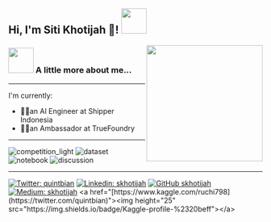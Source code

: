 <section id="main-content">
          
          
          
<h2> Hi,  I'm Siti Khotijah  👋! <img src="https://media.giphy.com/media/mGcNjsfWAjY5AEZNw6/giphy.gif" width="50"></h2>
<img align='right' src="https://media.giphy.com/media/ieyl9zmCjO4b4t6qoY/giphy.gif" width="230">

   
 
### <img src="https://media.giphy.com/media/VgCDAzcKvsR6OM0uWg/giphy.gif" width="50"> A little more about me...  
---
I'm currently:
- 👩‍💻an AI Engineer at Shipper Indonesia
- 👩‍💻an Ambassador at TrueFoundry
---
          
![competition_light](https://road-to-kaggle-grandmaster.vercel.app/api/badges/khotijahs1/competition/light)
![dataset](https://road-to-kaggle-grandmaster.vercel.app/api/badges/khotijahs1/dataset/light)
![notebook](https://road-to-kaggle-grandmaster.vercel.app/api/badges/khotijahs1/notebook/light)
![discussion](https://road-to-kaggle-grandmaster.vercel.app/api/badges/khotijahs1/discussion/light)






          
          
          
---

<p align=center>
          
[![Twitter: quintbian](https://img.shields.io/twitter/follow/quintbian?style=social)](https://twitter.com/quintbian)
[![Linkedin: skhotijah](https://img.shields.io/badge/-skhotijah-blue?style=flat-square&logo=Linkedin&logoColor=white&link=https://www.linkedin.com/in/thaianebraga/)](https://www.linkedin.com/in/skhotijah/)
[![GitHub skhotijah](https://img.shields.io/github/followers/skhotijah?label=follow&style=social)](https://github.com/skhotijah)   
[![Medium: skhotijah](https://img.shields.io/badge/-skhotijah-black?style=flat-square&logo=Medium&logoColor=white&link=https://www.medium.com/in/thaianebraga/)]([https://www.linkedin.com/in/skhotijah/](https://medium.com/@khotijahs1))
<a href="[https://www.kaggle.com/ruchi798](https://twitter.com/quintbian)"><img height="25" src="https://img.shields.io/badge/Kaggle-profile-%2320beff"></a>

</p>
          
